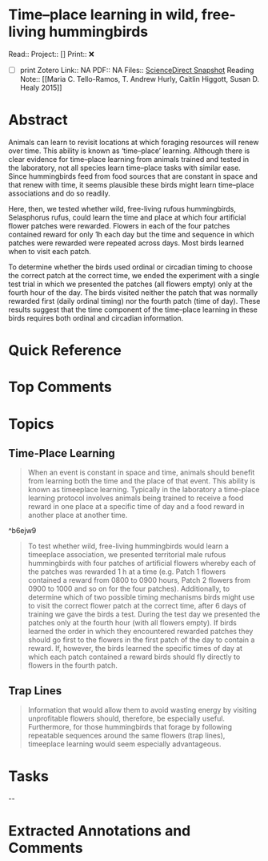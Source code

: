 

# Time–place learning in wild, free-living hummingbirds
Read:: 
Project:: []
Print::  ❌
- [ ] print 
Zotero Link:: NA
PDF:: NA
Files:: [ScienceDirect Snapshot](file:///home/michaelt/Insync/m@tarlton.info/Google%20Drive/06.%20Zotero/storage/VP6E7G3K/S0003347215001153.html)
Reading Note:: [[Maria C. Tello-Ramos, T. Andrew Hurly, Caitlin Higgott, Susan D. Healy 2015]]

# Abstract
Animals can learn to revisit locations at which foraging resources will renew over time. This ability is known as ‘time–place’ learning. Although there is clear evidence for time–place learning from animals trained and tested in the laboratory, not all species learn time–place tasks with similar ease. Since hummingbirds feed from food sources that are constant in space and that renew with time, it seems plausible these birds might learn time–place associations and do so readily. 

Here, then, we tested whether wild, free-living rufous hummingbirds, Selasphorus rufus, could learn the time and place at which four artificial flower patches were rewarded. Flowers in each of the four patches contained reward for only 1h each day but the time and sequence in which patches were rewarded were repeated across days. Most birds learned when to visit each patch. 

To determine whether the birds used ordinal or circadian timing to choose the correct patch at the correct time, we ended the experiment with a single test trial in which we presented the patches (all flowers empty) only at the fourth hour of the day. The birds visited neither the patch that was normally rewarded first (daily ordinal timing) nor the fourth patch (time of day). These results suggest that the time component of the time–place learning in these birds requires both ordinal and circadian information.

# Quick Reference


# Top Comments


# Topics
## Time-Place Learning
> When an event is constant in space and time, animals should benefit from learning both the time and the place of that event. This ability is known as timeeplace learning. Typically in the laboratory a time-place learning protocol involves animals being trained to receive a food reward in one place at a specific time of day and a food reward in another place at another time.

^b6ejw9

> To test whether wild, free-living hummingbirds would learn a timeeplace association, we presented territorial male rufous hummingbirds with four patches of artificial flowers whereby each of the patches was rewarded 1 h at a time (e.g. Patch 1 flowers contained a reward from 0800 to 0900 hours, Patch 2 flowers from 0900 to 1000 and so on for the four patches). Additionally, to determine which of two possible timing mechanisms birds might use to visit the correct flower patch at the correct time, after 6 days of training we gave the birds a test. During the test day we presented the patches only at the fourth hour (with all flowers empty). If birds learned the order in which they encountered rewarded patches they should go first to the flowers in the first patch of the day to contain a reward. If, however, the birds learned the specific times of day at which each patch contained a reward birds should fly directly to flowers in the fourth patch.

## Trap Lines
> Information that would allow them to avoid wasting energy by visiting unprofitable flowers should, therefore, be especially useful. Furthermore, for those hummingbirds that forage by following repeatable sequences around the same flowers (trap lines), timeeplace learning would seem especially advantageous.

# Tasks


--
# Extracted Annotations and Comments